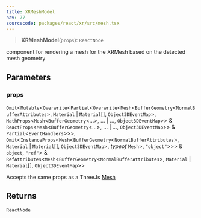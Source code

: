 ```yaml
---
title: XRMeshModel
nav: 77
sourcecode: packages/react/xr/src/mesh.tsx
---
```


> **XRMeshModel**(`props`): `ReactNode`

component for rendering a mesh for the XRMesh based on the detected mesh geometry

## Parameters

### props

`Omit`\<`Mutable`\<`Overwrite`\<`Partial`\<`Overwrite`\<`Mesh`\<`BufferGeometry`\<`NormalBufferAttributes`\>, `Material` \| `Material`[], `Object3DEventMap`\>, `MathProps`\<`Mesh`\<`BufferGeometry`\<...\>, ... \| ..., `Object3DEventMap`\>\> & `ReactProps`\<`Mesh`\<`BufferGeometry`\<...\>, ... \| ..., `Object3DEventMap`\>\> & `Partial`\<`EventHandlers`\>\>\>, `Omit`\<`InstanceProps`\<`Mesh`\<`BufferGeometry`\<`NormalBufferAttributes`\>, `Material` \| `Material`[], `Object3DEventMap`\>, *typeof* `Mesh`\>, `"object"`\>\>\> & `object`, `"ref"`\> & `RefAttributes`\<`Mesh`\<`BufferGeometry`\<`NormalBufferAttributes`\>, `Material` \| `Material`[], `Object3DEventMap`\>\>

Accepts the same props as a ThreeJs [Mesh](https://threejs.org/docs/#api/en/objects/Mesh)

## Returns

`ReactNode`
